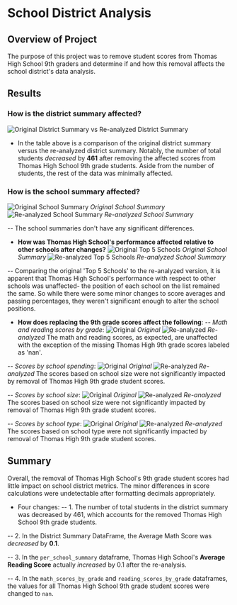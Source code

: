 # School District Analysis

## Overview of Project
The purpose of this project was to remove student scores from Thomas High School 9th graders and determine if and how this removal affects the school district's data analysis.

## Results
### __How is the district summary affected?__

![Original District Summary vs Re-analyzed District Summary](./Resources/district_summaries_table.png)

- In the table above is a comparison of the original district summary versus the re-analyzed district summary. Notably, the number of total students *decreased* by **461** after removing the affected scores from Thomas High School 9th grade students. Aside from the number of students, the rest of the data was minimally affected.

### __How is the school summary affected?__

![Original School Summary](./Resources/per_school_sum_OG.png)
    _Original School Summary_
![Re-analyzed School Summary](./Resources/per_school_sum_reval.png)
    _Re-analyzed School Summary_

-- The school summaries don't have any significant differences.

- __How was Thomas High School's performance affected relative to other schools after changes?__
![Original Top 5 Schools](./Resources/top5_OG.png)
    _Original School Summary_
![Re-analyzed Top 5 Schools](./Resources/top5_reval.png)
    _Re-analyzed School Summary_
    
-- Comparing the original 'Top 5 Schools' to the re-analyzed version, it is apparent that Thomas High School's performance with respect to other schools was unaffected- the position of each school on the list remained the same. So while there were some minor changes to score averages and passing percentages, they weren't significant enough to alter the school positions.
        
- __How does replacing the 9th grade scores affect the following__:
-- *Math and reading scores by grade*: 
    ![Original](./Resources/math_by_grade_OG.png)
    _Original_
    ![Re-analyzed](./Resources/math_by_grade_reval.png)
    _Re-analyzed_
    The math and reading scores, as expected, are unaffected with the exception of the missing Thomas High 9th grade scores labeled as 'nan'. 
    
        
-- *Scores by school spending*:
    ![Original](./Resources/spending_summary_OG.png)
    _Original_
    ![Re-analyzed](./Resources/spending_summary_reval.png)
    _Re-analyzed_
    The scores based on school size were not significantly impacted by removal of Thomas High 9th grade student scores.
    
    
    
-- *Scores by school size*:
    ![Original](./Resources/size_sum_OG.png)
    _Original_
    ![Re-analyzed](./Resources/size_sum_reval.png)
    _Re-analyzed_
    The scores based on school size were not significantly impacted by removal of Thomas High 9th grade student scores.
    
-- *Scores by school type*:
    ![Original](./Resources/type_sum_OG.png)
        _Original_
    ![Re-analyzed](./Resources/type_sum_reval.png)
        _Re-analyzed_
    The scores based on school type were not significantly impacted by removal of Thomas High 9th grade student scores.
    
## Summary
Overall, the removal of Thomas High School's 9th grade student scores had little impact on school district metrics. The minor differences in score calculations were undetectable after formatting decimals appropriately. 

- Four changes:
-- 1. The number of total students in the district summary was decreased by 461, which accounts for the removed Thomas High School 9th grade students.

-- 2. In the District Summary DataFrame, the Average Math Score was *decreased* by **0.1**.

-- 3. In the ```per_school_summary``` dataframe, Thomas High School's **Average Reading Score** actually *increased* by 0.1 after the re-analysis.

-- 4. In the ```math_scores_by_grade``` and ```reading_scores_by_grade``` dataframes, the values for all Thomas High School 9th grade student scores were changed to ```nan```.




